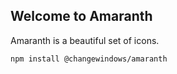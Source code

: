 ---
---

## Welcome to Amaranth

Amaranth is a beautiful set of icons.

```
npm install @changewindows/amaranth
```